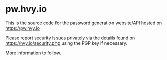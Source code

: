 # pw.hvy.io

This is the source code for the password generation website/API hosted on https://pw.hvy.io

Please report security issues privately via the details found on https://hvy.io/security.php using the PGP key if necessary.

More information to follow.
